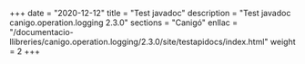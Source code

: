 +++
date        = "2020-12-12"
title       = "Test javadoc"
description = "Test javadoc canigo.operation.logging 2.3.0"
sections    = "Canigó"
enllac		= "/documentacio-llibreries/canigo.operation.logging/2.3.0/site/testapidocs/index.html"
weight		= 2
+++
